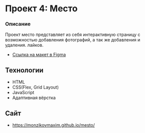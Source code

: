 # Проект 4: Место

### Описание

Проект место представляет из себя интерактивную страницу с возможностью добавления фотографий, а так же добавления и удаления. лайков.


* [Ссылка на макет в Figma](https://www.figma.com/file/2cn9N9jSkmxD84oJik7xL7/JavaScript.-Sprint-4?node-id=0%3A1)

## Технологии

* HTML
* CSS(Flex, Grid Layout)
* JavaScript
* Адаптивная вёрстка

## Сайт 
* https://monzikovmaxim.github.io/mesto/